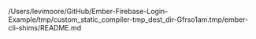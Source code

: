 /Users/levimoore/GitHub/Ember-Firebase-Login-Example/tmp/custom_static_compiler-tmp_dest_dir-Gfrso1am.tmp/ember-cli-shims/README.md